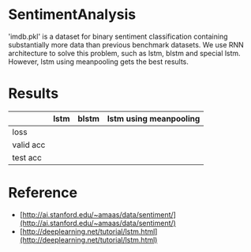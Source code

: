 # SentimentAnalysis

  'imdb.pkl' is a dataset for binary sentiment classification containing substantially more data than previous benchmark datasets. We use RNN architecture to solve this problem, such as lstm, blstm and special lstm. However, lstm using meanpooling gets the best results.


# Results
|         | lstm        | blstm         | lstm using meanpooling  |
| --------|:------------:|:------------:|-----------------------:|
| loss    |              |              |                        |
| valid acc |              |              |                        |
| test acc  |              |              |                        |

# Reference
* [http://ai.stanford.edu/~amaas/data/sentiment/](http://ai.stanford.edu/~amaas/data/sentiment/)
* [http://deeplearning.net/tutorial/lstm.html](http://deeplearning.net/tutorial/lstm.html)
